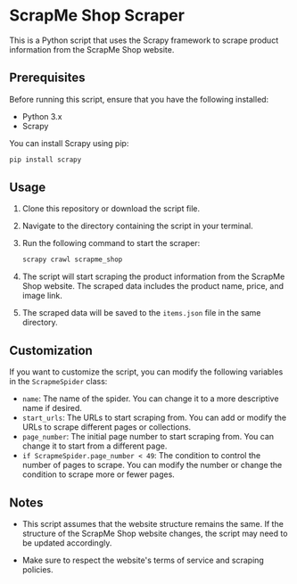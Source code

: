 # ScrapMe Shop Scraper

This is a Python script that uses the Scrapy framework to scrape product information from the ScrapMe Shop website.

## Prerequisites

Before running this script, ensure that you have the following installed:

- Python 3.x
- Scrapy

You can install Scrapy using pip:

```sh
pip install scrapy
```

## Usage

1. Clone this repository or download the script file.

2. Navigate to the directory containing the script in your terminal.

3. Run the following command to start the scraper:

   ```sh
   scrapy crawl scrapme_shop
   ```

4. The script will start scraping the product information from the ScrapMe Shop website. The scraped data includes the product name, price, and image link.

5. The scraped data will be saved to the `items.json` file in the same directory.

## Customization

If you want to customize the script, you can modify the following variables in the `ScrapmeSpider` class:

- `name`: The name of the spider. You can change it to a more descriptive name if desired.
- `start_urls`: The URLs to start scraping from. You can add or modify the URLs to scrape different pages or collections.
- `page_number`: The initial page number to start scraping from. You can change it to start from a different page.
- `if ScrapmeSpider.page_number < 49`: The condition to control the number of pages to scrape. You can modify the number or change the condition to scrape more or fewer pages.

## Notes

- This script assumes that the website structure remains the same. If the structure of the ScrapMe Shop website changes, the script may need to be updated accordingly.

- Make sure to respect the website's terms of service and scraping policies.
